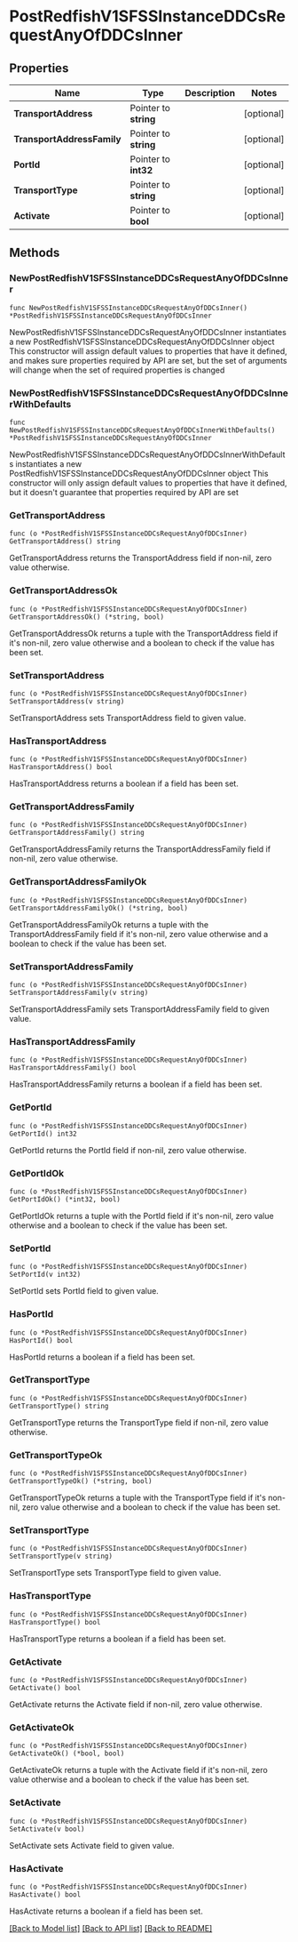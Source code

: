 # PostRedfishV1SFSSInstanceDDCsRequestAnyOfDDCsInner

## Properties

Name | Type | Description | Notes
------------ | ------------- | ------------- | -------------
**TransportAddress** | Pointer to **string** |  | [optional] 
**TransportAddressFamily** | Pointer to **string** |  | [optional] 
**PortId** | Pointer to **int32** |  | [optional] 
**TransportType** | Pointer to **string** |  | [optional] 
**Activate** | Pointer to **bool** |  | [optional] 

## Methods

### NewPostRedfishV1SFSSInstanceDDCsRequestAnyOfDDCsInner

`func NewPostRedfishV1SFSSInstanceDDCsRequestAnyOfDDCsInner() *PostRedfishV1SFSSInstanceDDCsRequestAnyOfDDCsInner`

NewPostRedfishV1SFSSInstanceDDCsRequestAnyOfDDCsInner instantiates a new PostRedfishV1SFSSInstanceDDCsRequestAnyOfDDCsInner object
This constructor will assign default values to properties that have it defined,
and makes sure properties required by API are set, but the set of arguments
will change when the set of required properties is changed

### NewPostRedfishV1SFSSInstanceDDCsRequestAnyOfDDCsInnerWithDefaults

`func NewPostRedfishV1SFSSInstanceDDCsRequestAnyOfDDCsInnerWithDefaults() *PostRedfishV1SFSSInstanceDDCsRequestAnyOfDDCsInner`

NewPostRedfishV1SFSSInstanceDDCsRequestAnyOfDDCsInnerWithDefaults instantiates a new PostRedfishV1SFSSInstanceDDCsRequestAnyOfDDCsInner object
This constructor will only assign default values to properties that have it defined,
but it doesn't guarantee that properties required by API are set

### GetTransportAddress

`func (o *PostRedfishV1SFSSInstanceDDCsRequestAnyOfDDCsInner) GetTransportAddress() string`

GetTransportAddress returns the TransportAddress field if non-nil, zero value otherwise.

### GetTransportAddressOk

`func (o *PostRedfishV1SFSSInstanceDDCsRequestAnyOfDDCsInner) GetTransportAddressOk() (*string, bool)`

GetTransportAddressOk returns a tuple with the TransportAddress field if it's non-nil, zero value otherwise
and a boolean to check if the value has been set.

### SetTransportAddress

`func (o *PostRedfishV1SFSSInstanceDDCsRequestAnyOfDDCsInner) SetTransportAddress(v string)`

SetTransportAddress sets TransportAddress field to given value.

### HasTransportAddress

`func (o *PostRedfishV1SFSSInstanceDDCsRequestAnyOfDDCsInner) HasTransportAddress() bool`

HasTransportAddress returns a boolean if a field has been set.

### GetTransportAddressFamily

`func (o *PostRedfishV1SFSSInstanceDDCsRequestAnyOfDDCsInner) GetTransportAddressFamily() string`

GetTransportAddressFamily returns the TransportAddressFamily field if non-nil, zero value otherwise.

### GetTransportAddressFamilyOk

`func (o *PostRedfishV1SFSSInstanceDDCsRequestAnyOfDDCsInner) GetTransportAddressFamilyOk() (*string, bool)`

GetTransportAddressFamilyOk returns a tuple with the TransportAddressFamily field if it's non-nil, zero value otherwise
and a boolean to check if the value has been set.

### SetTransportAddressFamily

`func (o *PostRedfishV1SFSSInstanceDDCsRequestAnyOfDDCsInner) SetTransportAddressFamily(v string)`

SetTransportAddressFamily sets TransportAddressFamily field to given value.

### HasTransportAddressFamily

`func (o *PostRedfishV1SFSSInstanceDDCsRequestAnyOfDDCsInner) HasTransportAddressFamily() bool`

HasTransportAddressFamily returns a boolean if a field has been set.

### GetPortId

`func (o *PostRedfishV1SFSSInstanceDDCsRequestAnyOfDDCsInner) GetPortId() int32`

GetPortId returns the PortId field if non-nil, zero value otherwise.

### GetPortIdOk

`func (o *PostRedfishV1SFSSInstanceDDCsRequestAnyOfDDCsInner) GetPortIdOk() (*int32, bool)`

GetPortIdOk returns a tuple with the PortId field if it's non-nil, zero value otherwise
and a boolean to check if the value has been set.

### SetPortId

`func (o *PostRedfishV1SFSSInstanceDDCsRequestAnyOfDDCsInner) SetPortId(v int32)`

SetPortId sets PortId field to given value.

### HasPortId

`func (o *PostRedfishV1SFSSInstanceDDCsRequestAnyOfDDCsInner) HasPortId() bool`

HasPortId returns a boolean if a field has been set.

### GetTransportType

`func (o *PostRedfishV1SFSSInstanceDDCsRequestAnyOfDDCsInner) GetTransportType() string`

GetTransportType returns the TransportType field if non-nil, zero value otherwise.

### GetTransportTypeOk

`func (o *PostRedfishV1SFSSInstanceDDCsRequestAnyOfDDCsInner) GetTransportTypeOk() (*string, bool)`

GetTransportTypeOk returns a tuple with the TransportType field if it's non-nil, zero value otherwise
and a boolean to check if the value has been set.

### SetTransportType

`func (o *PostRedfishV1SFSSInstanceDDCsRequestAnyOfDDCsInner) SetTransportType(v string)`

SetTransportType sets TransportType field to given value.

### HasTransportType

`func (o *PostRedfishV1SFSSInstanceDDCsRequestAnyOfDDCsInner) HasTransportType() bool`

HasTransportType returns a boolean if a field has been set.

### GetActivate

`func (o *PostRedfishV1SFSSInstanceDDCsRequestAnyOfDDCsInner) GetActivate() bool`

GetActivate returns the Activate field if non-nil, zero value otherwise.

### GetActivateOk

`func (o *PostRedfishV1SFSSInstanceDDCsRequestAnyOfDDCsInner) GetActivateOk() (*bool, bool)`

GetActivateOk returns a tuple with the Activate field if it's non-nil, zero value otherwise
and a boolean to check if the value has been set.

### SetActivate

`func (o *PostRedfishV1SFSSInstanceDDCsRequestAnyOfDDCsInner) SetActivate(v bool)`

SetActivate sets Activate field to given value.

### HasActivate

`func (o *PostRedfishV1SFSSInstanceDDCsRequestAnyOfDDCsInner) HasActivate() bool`

HasActivate returns a boolean if a field has been set.


[[Back to Model list]](../README.md#documentation-for-models) [[Back to API list]](../README.md#documentation-for-api-endpoints) [[Back to README]](../README.md)


